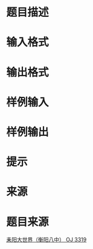 

# 题目描述


<div class="content">

# 输入格式


<div class="content">

# 输出格式



# 样例输入



# 样例输出



# 提示



# 来源


<div class="content">

# 题目来源


<a href="http://www.lydsy.com/JudgeOnline/problem.php?id=3319">耒阳大世界（衡阳八中） OJ 3319</a>
